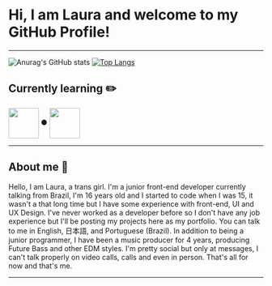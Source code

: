 # Hi, I am Laura and welcome to my GitHub Profile!
___

![Anurag's GitHub stats](https://github-readme-stats.vercel.app/api?username=iamthelaura&show_icons=true&theme=tokyonight)
[![Top Langs](https://github-readme-stats.vercel.app/api/top-langs/?username=iamthelaura&layout=compact&theme=tokyonight)](https://github.com/anuraghazra/github-readme-stats)

## Currently learning ✏️
<img align="center" style="width: 60px" src="https://cdn.jsdelivr.net/gh/devicons/devicon/icons/react/react-original.svg" /> ●
<img align="center" style="width: 60px" src="https://cdn.jsdelivr.net/gh/devicons/devicon/icons/nodejs/nodejs-original.svg" /> 

___
## About me 🧾

Hello, I am Laura, a trans girl.
I'm a junior front-end developer currently talking from Brazil, I'm 16 years old and I started to code when I was 15, it wasn't a that long time but  I have some experience with front-end, UI and UX Design. I've never worked as a developer before so I don't have any job experience but I'll be posting my projects here as my portfolio. You can talk to me in English, 日本語, and Portuguese (Brazil). In addition to being a junior programmer, I have been a music producer for 4 years, producing Future Bass and other EDM styles. I'm pretty social but only at messages, I can't talk properly on video calls, calls and even in person. That's all for now and that's me.
___
